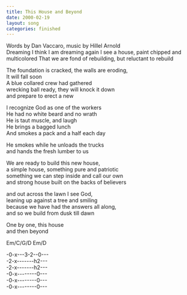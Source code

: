 ```yaml
---
title: This House and Beyond
date: 2000-02-19
layout: song
categories: finished
---
```

<div class="notes">Words by Dan Vaccaro, music by Hillel Arnold</div>
Dreaming  
I think I am dreaming again  
I see a house, paint chipped and multicolored  
That we are fond of rebuilding,  
but reluctant to rebuild

The foundation is cracked, the walls are eroding,  
It will fall soon  
A blue collared crew had gathered  
wrecking ball ready, they will knock it down  
and prepare to erect a new

I recognize God as one of the workers  
He had no white beard and no wrath  
He is taut muscle, and laugh  
He brings a bagged lunch  
And smokes a pack and a half each day

He smokes while he unloads the trucks  
and hands the fresh lumber to us

We are ready to build this new house,  
a simple house, something pure and patriotic  
something we can step inside and call our own  
and strong house built on the backs of believers

and out across the lawn I see God,  
leaning up against a tree and smiling  
because we have had the answers all along,  
and so we build from dusk till dawn

One by one, this house  
and then beyond

<div class="chords">
Em/C/G/D  
Em/D  

-0-x---3-2--0---  
-2-x-------h2---  
-2-x-------h2---   
-0-x--------0---   
-0-x--------0---  
-0-x--------0---</div>
